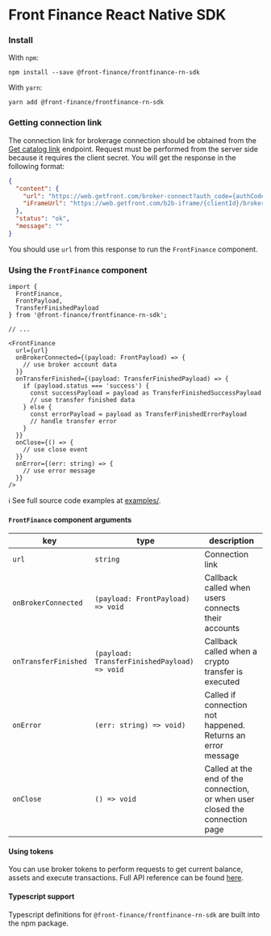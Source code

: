 # Front Finance React Native SDK

### Install

With `npm`:

```
npm install --save @front-finance/frontfinance-rn-sdk
```

With `yarn`:

```
yarn add @front-finance/frontfinance-rn-sdk
```

### Getting connection link

The connection link for brokerage connection should be obtained from the [Get catalog link](https://docs.getfront.com/reference/get_api-v1-cataloglink) endpoint. Request must be performed from the server side because it requires the client secret. You will get the response in the following format:

```json
{
  "content": {
    "url": "https://web.getfront.com/broker-connect?auth_code={authCode}",
    "iFrameUrl": "https://web.getfront.com/b2b-iframe/{clientId}/broker-connect?auth_code={authCode}"
  },
  "status": "ok",
  "message": ""
}
```

You should use `url` from this response to run the `FrontFinance` component.

### Using the `FrontFinance` component

```tsx
import {
  FrontFinance,
  FrontPayload,
  TransferFinishedPayload
} from '@front-finance/frontfinance-rn-sdk';

// ...

<FrontFinance
  url={url}
  onBrokerConnected={(payload: FrontPayload) => {
    // use broker account data
  }}
  onTransferFinished={(payload: TransferFinishedPayload) => {
    if (payload.status === 'success') {
      const successPayload = payload as TransferFinishedSuccessPayload
      // use transfer finished data
    } else {
      const errorPayload = payload as TransferFinishedErrorPayload
      // handle transfer error
    }
  }}
  onClose={() => {
    // use close event
  }}
  onError={(err: string) => {
    // use error message
  }}
/>
```

ℹ️ See full source code examples at [examples/](https://github.com/FrontFin/front-b2b-link-rn/tree/main/examples).

#### `FrontFinance` component arguments

| key                  | type                                         | description                                                                  |
|----------------------|----------------------------------------------|------------------------------------------------------------------------------|
| `url`                | `string`                                     | Connection link                                                              |
| `onBrokerConnected`  | `(payload: FrontPayload) => void`            | Callback called when users connects their accounts                           |
| `onTransferFinished` | `(payload: TransferFinishedPayload) => void` | Callback called when a crypto transfer is executed                           |
| `onError`            | `(err: string) => void)`                      | Called if connection not happened. Returns an error message                  |
| `onClose`            | `() => void`                                 | Called at the end of the connection, or when user closed the connection page |


#### Using tokens

You can use broker tokens to perform requests to get current balance, assets and execute transactions. Full API reference can be found [here](https://docs.getfront.com/reference).

#### Typescript support

Typescript definitions for `@front-finance/frontfinance-rn-sdk` are built into the npm package.
